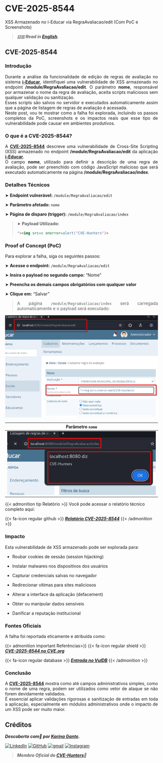 # CVE-2025-8544


XSS Armazenado no i-Educar via RegraAvaliacao/edit (Com PoC e Screenshots)

<!--more-->

> ***🇺🇸 Read in [English](http://karinagante.github.io/cve-2025-8544/).***

## CVE-2025-8544

### Introdução

<p align="justify"> Durante a análise da funcionalidade de edição de regras de avaliação no sistema <b><a href="https://github.com/portabilis/i-educar" target=_blank>i-Educar</a></b>, identifiquei uma vulnerabilidade de XSS armazenado no endpoint <b>/module/RegraAvaliacao/edit</b>. O parâmetro <b>nome</b>, responsável por armazenar o nome da regra de avaliação, aceita scripts maliciosos sem qualquer validação ou sanitização. </br> Esses scripts são salvos no servidor e executados automaticamente assim que a página de listagem de regras de avaliação é acessada. </br> Neste post, vou te mostrar como a falha foi explorada, incluindo os passos completos da PoC, screenshots e os impactos reais que esse tipo de vulnerabilidade pode causar em ambientes produtivos. </p>

### O que é a CVE-2025-8544?

<p align="justify"> A <b><a href="https://www.cve.org/CVERecord?id=CVE-2025-8544" target=_blank>CVE-2025-8544</a></b> descreve uma vulnerabilidade de Cross-Site Scripting (XSS) armazenado no endpoint <b>/module/RegraAvaliacao/edit</b> da aplicação <b><a href="https://github.com/portabilis/i-educar" target=_blank>i-Educar</a></b>. </br> O campo <b>nome</b>, utilizado para definir a descrição de uma regra de avaliação, pode ser preenchido com código JavaScript malicioso que será executado automaticamente na página <b>/module/RegraAvaliacao/index</b>. </p>

### Detalhes Técnicos

➤ **Endpoint vulnerável:** `/module/RegraAvaliacao/edit`

➤ **Parâmetro afetado:** `nome`

➤ **Página de disparo (trigger):** `/module/RegraAvaliacao/index`

> ➤ **Payload Utilizado:** 
> ```html
>"><img src=x onerror=alert('CVE-Hunters')>
>```

### Proof of Concept (PoC)

Para explorar a falha, siga os seguintes passos:

➤ **Acesse o endpoint:** `/module/RegraAvaliacao/edit`

➤ **Insira o payload no segundo campo:** “Nome”

➤ **Preencha os demais campos obrigatórios com qualquer valor**

➤ **Clique em:** “Salvar”

> <p align="justify">A página <code>/module/RegraAvaliacao/index</code> será carregada automaticamente e o payload será executado:</p>

<p align="center">
<img src="/images/CVE-2025-8544/PoC1.png">
</p>

|   Parâmetro `nome`         |
|:------------:|
| ![](/images/CVE-2025-8544/PoC2.png)    |

{{< admonition tip Relatório >}} 
Você pode acessar o relatório técnico completo aqui:

{{< fa-icon regular github >}} 
***[Relatório CVE-2025-8544](https://github.com/KarinaGante/KG-Sec/blob/main/CVEs/i-Educar/CVE-2025-8544.md)***
{{< /admonition >}}

### Impacto

Esta vulnerabilidade de XSS armazenado pode ser explorada para:

- Roubar cookies de sessão (session hijacking)

- Instalar malwares nos dispositivos dos usuários

- Capturar credenciais salvas no navegador

- Redirecionar vítimas para sites maliciosos

- Alterar a interface da aplicação (defacement)

- Obter ou manipular dados sensíveis

- Danificar a reputação institucional

### Fontes Oficiais

A falha foi reportada eticamente e atribuída como:

{{< admonition important Referências>}} 
{{< fa-icon regular shield >}} 
***[CVE-2025-8544 no CVE.org](https://www.cve.org/CVERecord?id=CVE-2025-8544)***

{{< fa-icon regular database >}} 
***[Entrada no VulDB](https://vuldb.com/?id.318673)***
{{< /admonition >}}

### Conclusão

<p align="justify"> A <b><a href="https://www.cve.org/CVERecord?id=CVE-2025-8544" target=_blank>CVE-2025-8544</a></b> mostra como até campos administrativos simples, como o nome de uma regra, podem ser utilizados como vetor de ataque se não forem devidamente validados. </br>É essencial aplicar validações rigorosas e sanitização de entradas em toda a aplicação, especialmente em módulos administrativos onde o impacto de um XSS pode ser muito maior. </p>

## Créditos

***Descoberto com💜 por [Karina Gante](https://karinagante.github.io/).***

[![LinkedIn](https://skillicons.dev/icons?i=linkedin&theme=dark)](https://www.linkedin.com/in/karina-gante/)
[![GitHub](https://skillicons.dev/icons?i=github&theme=dark)](https://www.github.com/KarinaGante/)
[![gmail](https://skillicons.dev/icons?i=gmail&theme=dark)](mailto:karina.gante1@gmail.com)
[![Instagram](https://skillicons.dev/icons?i=instagram&theme=dark)](https://www.instagram.com/karinovisk02/)

> ***Membro Oficial do [CVE-Hunters](https://www.cvehunters.com/)🏹***
